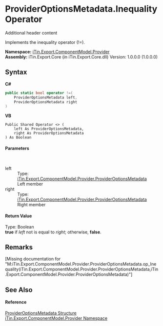 # ProviderOptionsMetadata.Inequality Operator 
Additional header content 

Implements the inequality operator (!=).

**Namespace:**&nbsp;<a href="N_iTin_Export_ComponentModel_Provider">iTin.Export.ComponentModel.Provider</a><br />**Assembly:**&nbsp;iTin.Export.Core (in iTin.Export.Core.dll) Version: 1.0.0.0 (1.0.0.0)

## Syntax

**C#**<br />
``` C#
public static bool operator !=(
	ProviderOptionsMetadata left,
	ProviderOptionsMetadata right
)
```

**VB**<br />
``` VB
Public Shared Operator <> ( 
	left As ProviderOptionsMetadata,
	right As ProviderOptionsMetadata
) As Boolean
```


#### Parameters
&nbsp;<dl><dt>left</dt><dd>Type: <a href="T_iTin_Export_ComponentModel_Provider_ProviderOptionsMetadata">iTin.Export.ComponentModel.Provider.ProviderOptionsMetadata</a><br />Left member</dd><dt>right</dt><dd>Type: <a href="T_iTin_Export_ComponentModel_Provider_ProviderOptionsMetadata">iTin.Export.ComponentModel.Provider.ProviderOptionsMetadata</a><br />Right member</dd></dl>

#### Return Value
Type: Boolean<br /><strong>true</strong> if *left* not is equal to *right*; otherwise, <strong>false</strong>.

## Remarks
\[Missing <remarks> documentation for "M:iTin.Export.ComponentModel.Provider.ProviderOptionsMetadata.op_Inequality(iTin.Export.ComponentModel.Provider.ProviderOptionsMetadata,iTin.Export.ComponentModel.Provider.ProviderOptionsMetadata)"\]

## See Also


#### Reference
<a href="T_iTin_Export_ComponentModel_Provider_ProviderOptionsMetadata">ProviderOptionsMetadata Structure</a><br /><a href="N_iTin_Export_ComponentModel_Provider">iTin.Export.ComponentModel.Provider Namespace</a><br />